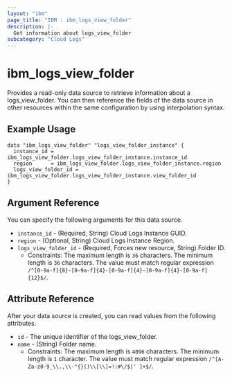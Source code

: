 ```yaml
---
layout: "ibm"
page_title: "IBM : ibm_logs_view_folder"
description: |-
  Get information about logs_view_folder
subcategory: "Cloud Logs"
---
```



# ibm_logs_view_folder

Provides a read-only data source to retrieve information about a logs_view_folder. You can then reference the fields of the data source in other resources within the same configuration by using interpolation syntax.

## Example Usage

```hcl
data "ibm_logs_view_folder" "logs_view_folder_instance" {
  instance_id = ibm_logs_view_folder.logs_view_folder_instance.instance_id
  region      = ibm_logs_view_folder.logs_view_folder_instance.region
  logs_view_folder_id = ibm_logs_view_folder.logs_view_folder_instance.view_folder_id
}
```

## Argument Reference

You can specify the following arguments for this data source.

* `instance_id` - (Required, String)  Cloud Logs Instance GUID.
* `region` - (Optional, String) Cloud Logs Instance Region.
* `logs_view_folder_id` - (Required, Forces new resource, String) Folder ID.
  * Constraints: The maximum length is `36` characters. The minimum length is `36` characters. The value must match regular expression `/^[0-9a-f]{8}-[0-9a-f]{4}-[0-9a-f]{4}-[0-9a-f]{4}-[0-9a-f]{12}$/`.

## Attribute Reference

After your data source is created, you can read values from the following attributes.

* `id` - The unique identifier of the logs_view_folder.
* `name` - (String) Folder name.
  * Constraints: The maximum length is `4096` characters. The minimum length is `1` character. The value must match regular expression `/^[A-Za-z0-9_\\.,\\-"{}()\\[\\]=!:#\/$|' ]+$/`.

